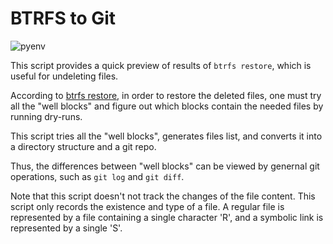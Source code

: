 # BTRFS to Git

![pyenv](https://img.shields.io/badge/python-3.5%20%7C%203.6%20%7C%203.7-blue.svg)

This script provides a quick preview of results of `btrfs restore`, which is useful for undeleting files.

According to [btrfs restore](https://btrfs.wiki.kernel.org/index.php/Restore), in order to restore the deleted files, one must try all the "well blocks" and figure out which blocks contain the needed files by running dry-runs.

This script tries all the "well blocks", generates files list, and converts it into a directory structure and a git repo.

Thus, the differences between "well blocks" can be viewed by genernal git operations, such as `git log` and `git diff`.

Note that this script doesn't not track the changes of the file content.
This script only records the existence and type of a file.
A regular file is represented by a file containing a single character 'R', and a symbolic link is represented by a single 'S'.
